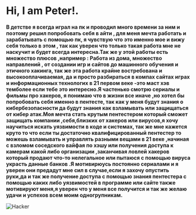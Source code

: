# **Hi, I am Peter!.**

**В детстве я всегда играл на пк и проводил много времени за ним и поэтому решил попробовать себя в айти , для меня мечта работать и зарабатывать с помощью пк, я чувствую что это именно мое и вижу себя только в этом , так как уверен что только такая работа мне не наскучит и будет всегда интересна.Так же у этой работы есть множество плюсов ,например : Работа из дома, множество направлений , от создании игр и сайтов до машинного обучения и этичного хакинга, так же эта работа крайне востребована и высокооплачиваемая, да и просто разбираться в компах сайтах играх и информационных технологих в 21 первом веке -это маст хэв темболее если тебе это интересно.Я частенько смотрю сериалы и фильмы про хакеров, я понимаю что в жизни все иначе ,но хотел бы попробовать себя именно в пентесте, так как у меня будут знания о кибербезопасности да будут знания как взламывать или защищаться от кибер атак.Моя мечта стать крутым пентестером который сможет защищать компании ,себя,близких от хакеров или вирусов,я хочу научиться искать уязвимости в коде и системах, так же мне кажется круто то что если ты достаточно квалифицированный пентестер то можешь взламывать и управлять разными вещами в 21 веке ,начиная с взломом соседского вайфая по хэшу или получения доступа к камерам какой либо организации ,заканчивая ловлей хакеров который продают что-то нелегальное или пытаюся с помощью вируса украсть данные банков .Я мотивирюусь постоянно сериалами и я уверен они предадут мне сил в случае,если я захочу опустить руки,да и так же получение доступа с помощью знания пентестера с помощью каких либо уязвимостей в программе или сайте также мотивируют меня,я уверен что у меня все получится и так же желаю удачи и успехов всем моим одногрупникам.**

![Hacker](Hacker.gif)
